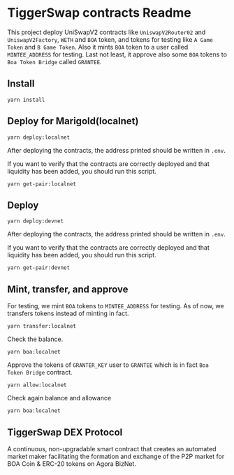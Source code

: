 # TiggerSwap contracts Readme
This project deploy UniSwapV2 contracts like `UniswapV2Router02` and `UniswapV2Factory`, `WETH` and `BOA` token, and tokens for testing like `A Game Token` and `B Game Token`. Also it mints `BOA` token to a user called `MINTEE_ADDRESS` for testing. Last not least, it approve also some `BOA` tokens to `Boa Token Bridge` called `GRANTEE`.

## Install
```
yarn install
```

## Deploy for Marigold(localnet)
```
yarn deploy:localnet
```
After deploying the contracts, the address printed should be written in `.env`.

If you want to verify that the contracts are correctly deployed and that liquidity has been added, you should run this script.
```
yarn get-pair:localnet
```

## Deploy
```
yarn deploy:devnet
```
After deploying the contracts, the address printed should be written in `.env`.

If you want to verify that the contracts are correctly deployed and that liquidity has been added, you should run this script.
```
yarn get-pair:devnet
```

## Mint, transfer, and approve
For testing, we mint `BOA` tokens to `MINTEE_ADDRESS` for testing. As of now, we transfers tokens instead of minting in fact.
```
yarn transfer:localnet
```
Check the balance.
```
yarn boa:localnet
```

Approve the tokens of `GRANTER_KEY` user to `GRANTEE` which is in fact `Boa Token Bridge` contract.
```
yarn allow:localnet
```
Check again balance and allowance
```
yarn boa:localnet
```
## TiggerSwap DEX Protocol 

A continuous, non-upgradable smart contract that creates an automated market maker facilitating the formation and exchange of the P2P market for BOA Coin & ERC-20 tokens on Agora BizNet.
